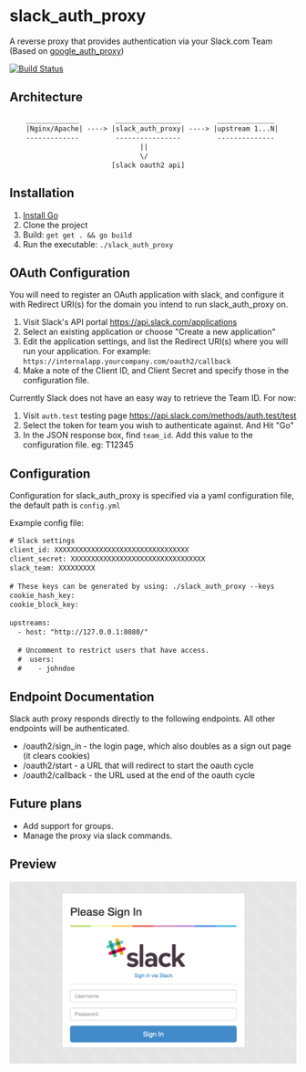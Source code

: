 slack_auth_proxy
=================


A reverse proxy that provides authentication via your Slack.com Team (Based on [google_auth_proxy](https://github.com/bitly/google_auth_proxy))

[![Build Status](https://travis-ci.org/tappleby/slack_auth_proxy.svg?branch=master)](https://travis-ci.org/tappleby/slack_auth_proxy)


## Architecture

```
    _____________         ________________         ______________
    |Nginx/Apache| ----> |slack_auth_proxy| ----> |upstream 1...N| 
    -------------         ----------------         --------------
                                ||
                                \/
                         [slack oauth2 api]
```


## Installation

1. [Install Go](http://golang.org/doc/install)
2. Clone the project
3. Build: `get get . && go build`
4. Run the executable: `./slack_auth_proxy`

## OAuth Configuration

You will need to register an OAuth application with slack, and configure it with Redirect URI(s) for the domain you
intend to run slack_auth_proxy on.

1. Visit Slack's API portal https://api.slack.com/applications
2. Select an existing application or choose "Create a new application"
3. Edit the application settings, and list the Redirect URI(s) where you will run your application. For example: 
`https://internalapp.yourcompany.com/oauth2/callback`
4. Make a note of the Client ID, and Client Secret and specify those in the configuration file.

Currently Slack does not have an easy way to retrieve the Team ID. For now:

1. Visit `auth.test` testing page https://api.slack.com/methods/auth.test/test
2. Select the token for team you wish to authenticate against. And Hit "Go"
3. In the JSON response box, find `team_id`. Add this value to the configuration file. eg: T12345


## Configuration

Configuration for slack_auth_proxy is specified via a yaml configuration file, the default path is `config.yml`

Example config file:

	# Slack settings
	client_id: XXXXXXXXXXXXXXXXXXXXXXXXXXXXXXXXX
	client_secret: XXXXXXXXXXXXXXXXXXXXXXXXXXXXXXXXX
	slack_team: XXXXXXXXX

	# These keys can be generated by using: ./slack_auth_proxy --keys
	cookie_hash_key:
	cookie_block_key:

	upstreams:
	  - host: "http://127.0.0.1:8080/"

	  # Uncomment to restrict users that have access.
	  #  users:
	  #    - johndoe


## Endpoint Documentation

Slack auth proxy responds directly to the following endpoints. All other endpoints will be authenticated.

* /oauth2/sign_in - the login page, which also doubles as a sign out page (it clears cookies)
* /oauth2/start - a URL that will redirect to start the oauth cycle
* /oauth2/callback - the URL used at the end of the oauth cycle

## Future plans

- Add support for groups.
- Manage the proxy via slack commands.

## Preview

![Preview](docs/preview.png)